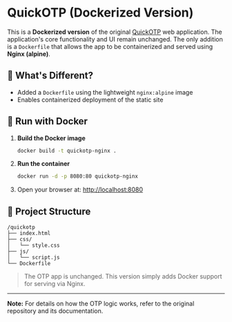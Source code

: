 # QuickOTP (Dockerized Version)

This is a **Dockerized version** of the original [QuickOTP](https://github.com/rishiwakhare/QuickOTP) web application. The application's core functionality and UI remain unchanged. The only addition is a `Dockerfile` that allows the app to be containerized and served using **Nginx (alpine)**.

## 🔧 What's Different?

- Added a `Dockerfile` using the lightweight `nginx:alpine` image
- Enables containerized deployment of the static site

## 🚀 Run with Docker

1. **Build the Docker image**
   ```bash
   docker build -t quickotp-nginx .
   ```

2. **Run the container**
   ```bash
   docker run -d -p 8080:80 quickotp-nginx
   ```

3. Open your browser at: [http://localhost:8080](http://localhost:8080)

## 📁 Project Structure

```
/quickotp
├── index.html
├── css/
│   └── style.css
├── js/
│   └── script.js
└── Dockerfile
```

> The OTP app is unchanged. This version simply adds Docker support for serving via Nginx.

---

**Note:** For details on how the OTP logic works, refer to the original repository and its documentation.
